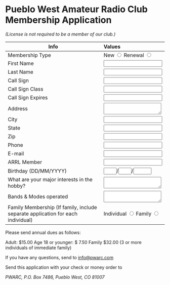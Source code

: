 Pueblo West Amateur Radio Club Membership Application
=============

*(License is not required to be a member of our club.)*

|Info|Values|
|-|:-|
|Membership Type|New <input type="radio" name="memtype" value="new"/> Renewal <input type="radio" name="memtype" value="renewal" />|
|First Name|<input name="name" type="text">|
|Last Name|<input name="name" type="text">|
|Call Sign|<input name="callsign" type="text">
|Call Sign Class|<input name="class" type="text">|
|Call Sign Expires|<input name="expires" type="text">|
|Address|<textarea name="address" ></textarea>|
|City|<input name="city" type="text">|
|State|<input name="state" type="text" />|
|Zip|<input name="zip" type="text" />|
|Phone|<input name="phone" type="text">|
|E-mail|<input name="email" type="text">|
|ARRL Member|<input name="arrlmem">|
|Birthday (DD/MM/YYYY)|<input size="2" name="day">/<input size="2" name="month">/<input size="4" name="year">|
|What are your major interests in the hobby?|<textarea name="interests"></textarea>|
|Bands & Modes operated|<textarea name="bandmodes"></textarea>|
|Family Membership (If family, include separate application for each individual)|Individual <input type="radio" name="indiv" value="indiv" /> Family <input type="radio" name="indiv" value="fam" />|

Please send annual dues as follows:

Adult: $15.00
Age 18 or younger: $ 7.50
Family $32.00 (3 or more individuals of immediate family)

If you have any questions, send to info@pwarc.com 

Send this application with your check or money order to
<address>
PWARC, P.O. Box 7486, Pueblo
West, CO 81007
</address>

